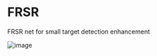 # FRSR

FRSR net for small target detection enhancement

![image](https://user-images.githubusercontent.com/49949166/196869572-4fa68e79-1478-4d01-a32a-df92ddb6eaab.png)


